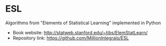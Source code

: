ESL
===

Algorithms from "Elements of Statistical Learning" implemented in Python

- Book website: http://statweb.stanford.edu/~tibs/ElemStatLearn/
- Repository link: https://github.com/MillionIntegrals/ESL
